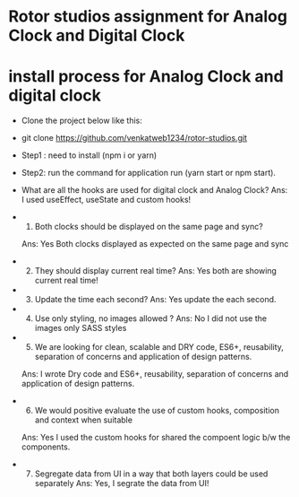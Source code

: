 # Rotor studios assignment for Analog Clock and Digital Clock

# install process for Analog Clock and digital clock

- Clone the project below like this:
- git clone https://github.com/venkatweb1234/rotor-studios.git


- Step1 : need to install (npm i or yarn)

- Step2: run the command for application run (yarn start or npm start).


- What are all the hooks are used for digital clock and Analog Clock?
  Ans: I used useEffect, useState and custom hooks!

- 1. Both clocks should be displayed on the same page and sync?

    Ans: Yes Both clocks displayed as expected on the same page and sync

- 2. They should display current real time? 
    Ans: Yes both are showing current real time!

- 3. Update the time each second?
    Ans: Yes update the each second.

- 4. Use only styling, no images allowed ?
    Ans: No I did not use the images only SASS styles

- 5. We are looking for clean, scalable and DRY code, ES6+, reusability, separation of concerns and application of design patterns. 

    Ans: I wrote Dry code and ES6+, reusability, separation of concerns and application of design patterns. 

- 6. We would positive evaluate the use of custom hooks, composition and context when suitable

    Ans: Yes I used the custom hooks for shared the compoent logic b/w the components.

- 7. Segregate data from UI in a way that both layers could be used separately
    Ans: Yes, I segrate the data from UI!



